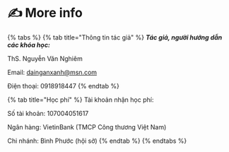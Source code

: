 # ✍ More info

{% tabs %}
{% tab title="Thông tin tác giả" %}
_**Tác giả, người hướng dẫn các khóa học:**_

ThS. Nguyễn Văn Nghiêm

Email: dainganxanh@msn.com

Điện thoại: 0918918447
{% endtab %}

{% tab title="Học phí" %}
Tài khoản nhận học phí:

Số tài khoản: 107004051617&#x20;

Ngân hàng: VietinBank (TMCP Công thương Việt Nam)&#x20;

Chi nhánh: Bình Phước (hội sở)
{% endtab %}
{% endtabs %}



